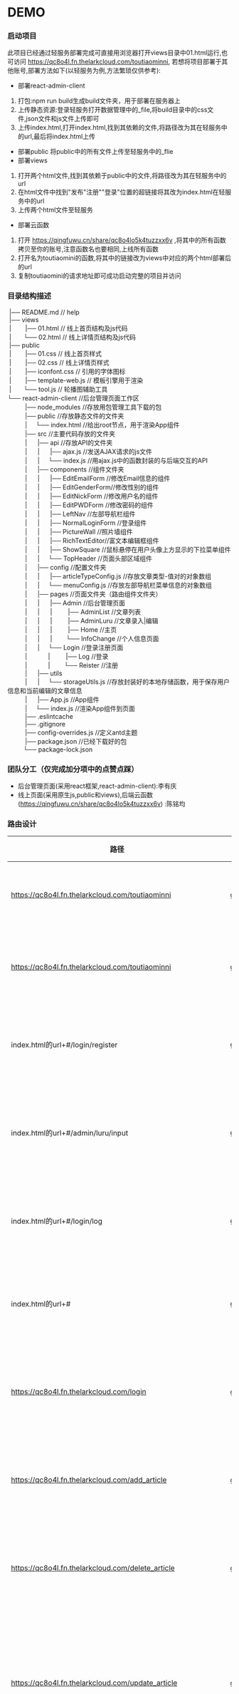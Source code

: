 DEMO
===========================

### 启动项目
此项目已经通过轻服务部署完成可直接用浏览器打开views目录中01.html运行,也可访问 https://qc8o4l.fn.thelarkcloud.com/toutiaominni, 若想将项目部署于其他账号,部署方法如下(以轻服务为例,方法繁琐仅供参考):
- 部署react-admin-client
1. 打包:npm run build生成build文件夹，用于部署在服务器上
2. 上传静态资源:登录轻服务打开数据管理中的_file,将build目录中的css文件,json文件和js文件上传即可
3. 上传index.html,打开index.html,找到其依赖的文件,将路径改为其在轻服务中的url,最后将index.html上传
- 部署public
将public中的所有文件上传至轻服务中的_flie
- 部署views
1. 打开两个html文件,找到其依赖于public中的文件,将路径改为其在轻服务中的url
2. 在html文件中找到"发布"注册""登录"位置的超链接将其改为index.html在轻服务中的url
3. 上传两个html文件至轻服务
- 部署云函数
1. 打开 https://qingfuwu.cn/share/qc8o4lo5k4tuzzxx6v ,将其中的所有函数拷贝至你的账号,注意函数名也要相同,上线所有函数
2. 打开名为toutiaomini的函数,将其中的链接改为views中对应的两个html部署后的url
3. 复制toutiaomini的请求地址即可成功启动完整的项目并访问

### 目录结构描述

 &nbsp;|── README.md                   		 // help<Br/>
 &nbsp;|── views                      
 &nbsp;| &nbsp;&nbsp;&nbsp;&nbsp;&nbsp;&nbsp; |── 01.html					// 线上首页结构及js代码<Br/>
 &nbsp;| &nbsp;&nbsp;&nbsp;&nbsp;&nbsp;&nbsp;└── 02.html					// 线上详情页结构及js代码<Br/>
 &nbsp;|── public  
 &nbsp;| &nbsp;&nbsp;&nbsp;&nbsp;&nbsp;&nbsp; |── 01.css					// 线上首页样式<Br/>
 &nbsp;| &nbsp;&nbsp;&nbsp;&nbsp;&nbsp;&nbsp; |── 02.css					// 线上详情页样式<Br/>
 &nbsp;| &nbsp;&nbsp;&nbsp;&nbsp;&nbsp;&nbsp; |── iconfont.css			        // 引用的字体图标<Br/>
 &nbsp;| &nbsp;&nbsp;&nbsp;&nbsp;&nbsp;&nbsp; |── template-web.js			        // 模板引擎用于渲染<Br/>
 &nbsp;| &nbsp;&nbsp;&nbsp;&nbsp;&nbsp;&nbsp;└── tool.js					// 轮播图辅助工具<Br/>
└── react-admin-client				//后台管理页面工作区<Br/>
&nbsp;&nbsp;&nbsp;&nbsp;&nbsp;&nbsp;&nbsp;&nbsp;&nbsp;&nbsp;|── node_modules			//存放用包管理工具下载的包<Br/>
&nbsp;&nbsp;&nbsp;&nbsp;&nbsp;&nbsp;&nbsp;&nbsp;&nbsp;&nbsp;|── public					//存放静态文件的文件夹<Br/>
&nbsp;&nbsp;&nbsp;&nbsp;&nbsp;&nbsp;&nbsp;&nbsp;&nbsp;&nbsp;|&nbsp;&nbsp;&nbsp;&nbsp;&nbsp;└── index.html			//给出root节点，用于渲染App组件<Br/>
&nbsp;&nbsp;&nbsp;&nbsp;&nbsp;&nbsp;&nbsp;&nbsp;&nbsp;&nbsp;|── src						//主要代码存放的文件夹<Br/>
&nbsp;&nbsp;&nbsp;&nbsp;&nbsp;&nbsp;&nbsp;&nbsp;&nbsp;&nbsp;|&nbsp;&nbsp;&nbsp;&nbsp;&nbsp;&nbsp;|── api					//存放API的文件夹<Br/>
&nbsp;&nbsp;&nbsp;&nbsp;&nbsp;&nbsp;&nbsp;&nbsp;&nbsp;&nbsp;|&nbsp;&nbsp;&nbsp;&nbsp;&nbsp;&nbsp;|&nbsp;&nbsp;&nbsp;&nbsp;&nbsp;&nbsp;|── ajax.js //发送AJAX请求的js文件<Br/>
&nbsp;&nbsp;&nbsp;&nbsp;&nbsp;&nbsp;&nbsp;&nbsp;&nbsp;&nbsp;|&nbsp;&nbsp;&nbsp;&nbsp;&nbsp;&nbsp;|&nbsp;&nbsp;&nbsp;&nbsp;&nbsp;└── index.js //用ajax.js中的函数封装的与后端交互的API<Br/>
&nbsp;&nbsp;&nbsp;&nbsp;&nbsp;&nbsp;&nbsp;&nbsp;&nbsp;&nbsp;|&nbsp;&nbsp;&nbsp;&nbsp;&nbsp;&nbsp;|── components			//组件文件夹<Br/>
&nbsp;&nbsp;&nbsp;&nbsp;&nbsp;&nbsp;&nbsp;&nbsp;&nbsp;&nbsp;|&nbsp;&nbsp;&nbsp;&nbsp;&nbsp;&nbsp;|&nbsp;&nbsp;&nbsp;&nbsp;&nbsp;&nbsp;|── EditEmailForm	//修改Email信息的组件<Br/>
&nbsp;&nbsp;&nbsp;&nbsp;&nbsp;&nbsp;&nbsp;&nbsp;&nbsp;&nbsp;|&nbsp;&nbsp;&nbsp;&nbsp;&nbsp;&nbsp;|&nbsp;&nbsp;&nbsp;&nbsp;&nbsp;&nbsp;|── EditGenderForm//修改性别的组件<Br/>
&nbsp;&nbsp;&nbsp;&nbsp;&nbsp;&nbsp;&nbsp;&nbsp;&nbsp;&nbsp;|&nbsp;&nbsp;&nbsp;&nbsp;&nbsp;&nbsp;|&nbsp;&nbsp;&nbsp;&nbsp;&nbsp;&nbsp;|── EditNickForm	//修改用户名的组件<Br/>
&nbsp;&nbsp;&nbsp;&nbsp;&nbsp;&nbsp;&nbsp;&nbsp;&nbsp;&nbsp;|&nbsp;&nbsp;&nbsp;&nbsp;&nbsp;&nbsp;|&nbsp;&nbsp;&nbsp;&nbsp;&nbsp;&nbsp;|── EditPWDForm //修改密码的组件<Br/>
&nbsp;&nbsp;&nbsp;&nbsp;&nbsp;&nbsp;&nbsp;&nbsp;&nbsp;&nbsp;|&nbsp;&nbsp;&nbsp;&nbsp;&nbsp;&nbsp;|&nbsp;&nbsp;&nbsp;&nbsp;&nbsp;&nbsp;|── LeftNav //左部导航栏组件<Br/>
&nbsp;&nbsp;&nbsp;&nbsp;&nbsp;&nbsp;&nbsp;&nbsp;&nbsp;&nbsp;|&nbsp;&nbsp;&nbsp;&nbsp;&nbsp;&nbsp;|&nbsp;&nbsp;&nbsp;&nbsp;&nbsp;&nbsp;|── NormalLoginForm	//登录组件<Br/>
&nbsp;&nbsp;&nbsp;&nbsp;&nbsp;&nbsp;&nbsp;&nbsp;&nbsp;&nbsp;|&nbsp;&nbsp;&nbsp;&nbsp;&nbsp;&nbsp;|&nbsp;&nbsp;&nbsp;&nbsp;&nbsp;&nbsp;|── PictureWall		//照片墙组件<Br/>
&nbsp;&nbsp;&nbsp;&nbsp;&nbsp;&nbsp;&nbsp;&nbsp;&nbsp;&nbsp;|&nbsp;&nbsp;&nbsp;&nbsp;&nbsp;&nbsp;|&nbsp;&nbsp;&nbsp;&nbsp;&nbsp;&nbsp;|── RichTextEditor//富文本编辑框组件<Br/>
&nbsp;&nbsp;&nbsp;&nbsp;&nbsp;&nbsp;&nbsp;&nbsp;&nbsp;&nbsp;|&nbsp;&nbsp;&nbsp;&nbsp;&nbsp;&nbsp;|&nbsp;&nbsp;&nbsp;&nbsp;&nbsp;&nbsp;|── ShowSquare //鼠标悬停在用户头像上方显示的下拉菜单组件<Br/>
&nbsp;&nbsp;&nbsp;&nbsp;&nbsp;&nbsp;&nbsp;&nbsp;&nbsp;&nbsp;|&nbsp;&nbsp;&nbsp;&nbsp;&nbsp;&nbsp;|&nbsp;&nbsp;&nbsp;&nbsp;&nbsp;└── TopHeader //页面头部区域组件<Br/>
&nbsp;&nbsp;&nbsp;&nbsp;&nbsp;&nbsp;&nbsp;&nbsp;&nbsp;&nbsp;|&nbsp;&nbsp;&nbsp;&nbsp;&nbsp;&nbsp;|── config				//配置文件夹<Br/>
&nbsp;&nbsp;&nbsp;&nbsp;&nbsp;&nbsp;&nbsp;&nbsp;&nbsp;&nbsp;|&nbsp;&nbsp;&nbsp;&nbsp;&nbsp;&nbsp;|&nbsp;&nbsp;&nbsp;&nbsp;&nbsp;&nbsp;|── articleTypeConfig.js	//存放文章类型-值对的对象数组<Br/>
&nbsp;&nbsp;&nbsp;&nbsp;&nbsp;&nbsp;&nbsp;&nbsp;&nbsp;&nbsp;|&nbsp;&nbsp;&nbsp;&nbsp;&nbsp;&nbsp;|&nbsp;&nbsp;&nbsp;&nbsp;&nbsp;└── menuConfig.js			//存放左部导航栏菜单信息的对象数组<Br/>
&nbsp;&nbsp;&nbsp;&nbsp;&nbsp;&nbsp;&nbsp;&nbsp;&nbsp;&nbsp;|&nbsp;&nbsp;&nbsp;&nbsp;&nbsp;&nbsp;|── pages				//页面文件夹（路由组件文件夹）<Br/>
&nbsp;&nbsp;&nbsp;&nbsp;&nbsp;&nbsp;&nbsp;&nbsp;&nbsp;&nbsp;|&nbsp;&nbsp;&nbsp;&nbsp;&nbsp;&nbsp;|&nbsp;&nbsp;&nbsp;&nbsp;&nbsp;&nbsp;|── Admin			//后台管理页面<Br/>
&nbsp;&nbsp;&nbsp;&nbsp;&nbsp;&nbsp;&nbsp;&nbsp;&nbsp;&nbsp;|&nbsp;&nbsp;&nbsp;&nbsp;&nbsp;&nbsp;|&nbsp;&nbsp;&nbsp;&nbsp;&nbsp;&nbsp;|&nbsp;&nbsp;&nbsp;&nbsp;&nbsp;&nbsp;&nbsp;&nbsp;&nbsp;|── AdminList	//文章列表<Br/>
&nbsp;&nbsp;&nbsp;&nbsp;&nbsp;&nbsp;&nbsp;&nbsp;&nbsp;&nbsp;|&nbsp;&nbsp;&nbsp;&nbsp;&nbsp;&nbsp;|&nbsp;&nbsp;&nbsp;&nbsp;&nbsp;&nbsp;|&nbsp;&nbsp;&nbsp;&nbsp;&nbsp;&nbsp;&nbsp;&nbsp;&nbsp;|── AdminLuru	//文章录入|编辑<Br/>
&nbsp;&nbsp;&nbsp;&nbsp;&nbsp;&nbsp;&nbsp;&nbsp;&nbsp;&nbsp;|&nbsp;&nbsp;&nbsp;&nbsp;&nbsp;&nbsp;|&nbsp;&nbsp;&nbsp;&nbsp;&nbsp;&nbsp;|&nbsp;&nbsp;&nbsp;&nbsp;&nbsp;&nbsp;&nbsp;&nbsp;&nbsp;|── Home		//主页<Br/>
&nbsp;&nbsp;&nbsp;&nbsp;&nbsp;&nbsp;&nbsp;&nbsp;&nbsp;&nbsp;|&nbsp;&nbsp;&nbsp;&nbsp;&nbsp;&nbsp;|&nbsp;&nbsp;&nbsp;&nbsp;&nbsp;&nbsp;|&nbsp;&nbsp;&nbsp;&nbsp;&nbsp;&nbsp;&nbsp;&nbsp;└── InfoChange	//个人信息页面<Br/>
&nbsp;&nbsp;&nbsp;&nbsp;&nbsp;&nbsp;&nbsp;&nbsp;&nbsp;&nbsp;|&nbsp;&nbsp;&nbsp;&nbsp;&nbsp;&nbsp;|&nbsp;&nbsp;&nbsp;&nbsp;&nbsp;└── Login			//登录注册页面<Br/>
&nbsp;&nbsp;&nbsp;&nbsp;&nbsp;&nbsp;&nbsp;&nbsp;&nbsp;&nbsp;|&nbsp;&nbsp;&nbsp;&nbsp;&nbsp;&nbsp;&nbsp;&nbsp;&nbsp;&nbsp;&nbsp;&nbsp;|&nbsp;&nbsp;&nbsp;&nbsp;&nbsp;&nbsp;&nbsp;&nbsp;&nbsp;|── Log			//登录<Br/>
&nbsp;&nbsp;&nbsp;&nbsp;&nbsp;&nbsp;&nbsp;&nbsp;&nbsp;&nbsp;|&nbsp;&nbsp;&nbsp;&nbsp;&nbsp;&nbsp;&nbsp;&nbsp;&nbsp;&nbsp;&nbsp;&nbsp;|&nbsp;&nbsp;&nbsp;&nbsp;&nbsp;&nbsp;&nbsp;&nbsp;└── Reister		//注册<Br/>
&nbsp;&nbsp;&nbsp;&nbsp;&nbsp;&nbsp;&nbsp;&nbsp;&nbsp;&nbsp;|&nbsp;&nbsp;&nbsp;&nbsp;&nbsp;&nbsp;|── utils<Br/>
&nbsp;&nbsp;&nbsp;&nbsp;&nbsp;&nbsp;&nbsp;&nbsp;&nbsp;&nbsp;|&nbsp;&nbsp;&nbsp;&nbsp;&nbsp;&nbsp;|&nbsp;&nbsp;&nbsp;&nbsp;&nbsp;└── storageUtils.js	//存放封装好的本地存储函数，用于保存用户信息和当前编辑的文章信息<Br/>
&nbsp;&nbsp;&nbsp;&nbsp;&nbsp;&nbsp;&nbsp;&nbsp;&nbsp;&nbsp;|&nbsp;&nbsp;&nbsp;&nbsp;&nbsp;&nbsp;|── App.js				//App组件<Br/>
&nbsp;&nbsp;&nbsp;&nbsp;&nbsp;&nbsp;&nbsp;&nbsp;&nbsp;&nbsp;|&nbsp;&nbsp;&nbsp;&nbsp;&nbsp;└── index.js			//渲染App组件到页面<Br/>
&nbsp;&nbsp;&nbsp;&nbsp;&nbsp;&nbsp;&nbsp;&nbsp;&nbsp;&nbsp;|── .eslintcache	<Br/>
&nbsp;&nbsp;&nbsp;&nbsp;&nbsp;&nbsp;&nbsp;&nbsp;&nbsp;&nbsp;|── .gitignore<Br/>
&nbsp;&nbsp;&nbsp;&nbsp;&nbsp;&nbsp;&nbsp;&nbsp;&nbsp;&nbsp;|── config-overrides.js		//定义antd主题<Br/>
&nbsp;&nbsp;&nbsp;&nbsp;&nbsp;&nbsp;&nbsp;&nbsp;&nbsp;&nbsp;|── package.json			//已经下载好的包<Br/>
&nbsp;&nbsp;&nbsp;&nbsp;&nbsp;&nbsp;&nbsp;&nbsp;&nbsp;└── package-lock.json<Br/>

### 团队分工（仅完成加分项中的点赞点踩）
- 后台管理页面(采用react框架,react-admin-client):李有庆
- 线上页面(采用原生js,public和views),后端云函数 (https://qingfuwu.cn/share/qc8o4lo5k4tuzzxx6v) :陈铭均

### 路由设计

| 路径      | 方法   | 参数               | 备注         |
| ------------------------- | ---- | -------  | ---------------------- | 
| https://qc8o4l.fn.thelarkcloud.com/toutiaominni				|get/post 	|											|获取线上首页						|
|https://qc8o4l.fn.thelarkcloud.com/toutiaominni				|get/post 	|article_id									|获取线上详情页					|
|index.html的url+#/login/register									|get/post 	|											|获取后台注册页					|
|index.html的url+#/admin/luru/input									|get/post 	|										   	|获取后台管理录入页				|
|index.html的url+#/login/log										|get/post 	|										   	|获取后台登录页					|
|index.html的url+#													|get/post 	|										   	|获取后台管理首页					|
|https://qc8o4l.fn.thelarkcloud.com/login						|get/post 	|nickname password							|处理添加登录请求					|
|https://qc8o4l.fn.thelarkcloud.com/add_article					|get/post 	|nickname title_name title_img content type	|处理添加文章请求					|
|https://qc8o4l.fn.thelarkcloud.com/delete_article				|get/post 	|article_id									|处理删除文章请求					|
|https://qc8o4l.fn.thelarkcloud.com/update_article				|get/post 	|article_id title_name title_img conten type|更新文章标题图片内容和类型		|
|https://qc8o4l.fn.thelarkcloud.com/update_article_status		|get/post 	|article_id	status							|更新文章状态						|
|https://qc8o4l.fn.thelarkcloud.com/update_article_goodandbad	|get/post 	|article_id	quality num username			|更新文章及用户的点赞点踩及关注量	|
|https://qc8o4l.fn.thelarkcloud.com/get_all_title				|get/post 	|type keywords								|按类型或关键字获取标题			|
|https://qc8o4l.fn.thelarkcloud.com/register				|get/post 	|nickname password email					|处理用户注册请求					|
|https://qc8o4l.fn.thelarkcloud.com/delete_user					|get/post 	|user_id									|处理删除用户请求				  	|
|https://qc8o4l.fn.thelarkcloud.com/update_user_nickname		|get/post 	|user_id user_nickname						|处理修改用户昵称请求				|
|https://qc8o4l.fn.thelarkcloud.com/update_user_avatar		|get/post 	|user_id user_avatar						|处理修改用户头像请求				|
|https://qc8o4l.fn.thelarkcloud.com/update_user_password		|get/post 	|user_id user_password						|处理修改用户密码请求				|
|https://qc8o4l.fn.thelarkcloud.com/update_user_email			|get/post 	|user_id user_email							|处理修改用户邮箱请求				|
|https://qc8o4l.fn.thelarkcloud.com/update_user_gender		|get/post 	|user_id user_gender						|处理修改用户性别请求	  			|
